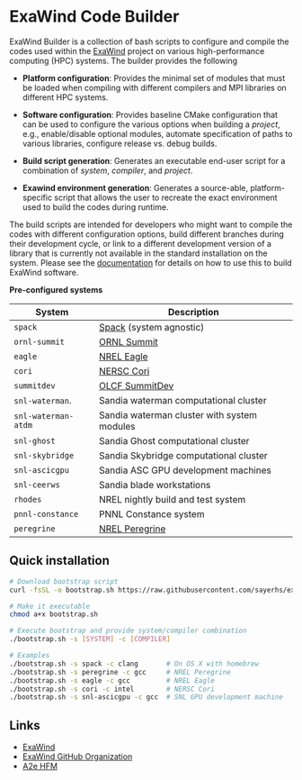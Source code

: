 # ExaWind Code Builder

ExaWind Builder is a collection of bash scripts to configure and compile the
codes used within the [ExaWind](https://github.com/exawind) project on various
high-performance computing (HPC) systems. The builder provides the following

- **Platform configuration**: Provides the minimal set of modules that must be
  loaded when compiling with different compilers and MPI libraries on different
  HPC systems.

- **Software configuration**: Provides baseline CMake configuration that can be
  used to configure the various options when building a *project*, e.g.,
  enable/disable optional modules, automate specification of paths to various
  libraries, configure release vs. debug builds.

- **Build script generation**: Generates an executable end-user script for a
  combination of *system*, *compiler*, and *project*.

- **Exawind environment generation**: Generates a source-able, platform-specific
  script that allows the user to recreate the exact environment used to build
  the codes during runtime.

The build scripts are intended for developers who might want to compile the
codes with different configuration options, build different branches during
their development cycle, or link to a different development version of a library
that is currently not available in the standard installation on the system. Please see the
[documentation](https://exawind-builder.readthedocs.io/en/latest/index.html) for
details on how to use this to build ExaWind software.

**Pre-configured systems**

| System              | Description                                                                        |
|---------------------|------------------------------------------------------------------------------------|
| `spack`             | [Spack](https:://github.com/spack/spack) (system agnostic)                         |
| `ornl-summit`       | [ORNL Summit](https://www.olcf.ornl.gov/summit/)                                   |
| `eagle`             | [NREL Eagle](https://www.nrel.gov/hpc/eagle-system.html)                           |
| `cori`              | [NERSC Cori](http://www.nersc.gov/users/computational-systems/cori/)               |
| `summitdev`         | [OLCF SummitDev](https://www.olcf.ornl.gov/olcf-resources/compute-systems/summit/) |
| `snl-waterman`.     | Sandia waterman computational cluster                                              |
| `snl-waterman-atdm` | Sandia waterman cluster with system modules                                        |
| `snl-ghost`         | Sandia Ghost computational cluster                                                 |
| `snl-skybridge`     | Sandia Skybridge computational cluster                                             |
| `snl-ascicgpu`      | Sandia ASC GPU development machines                                                |
| `snl-ceerws`        | Sandia blade workstations                                                          |
| `rhodes`            | NREL nightly build and test system                                                 |
| `pnnl-constance`    | PNNL Constance system                                                              |
| `peregrine`         | [NREL Peregrine](https://www.nrel.gov/hpc/peregrine-system.html)                   |

## Quick installation 

```bash
# Download bootstrap script
curl -fsSL -o bootstrap.sh https://raw.githubusercontent.com/sayerhs/exawind-builder/master/bootstrap.sh

# Make it executable
chmod a+x bootstrap.sh

# Execute bootstrap and provide system/compiler combination
./bootstrap.sh -s [SYSTEM] -c [COMPILER]

# Examples
./bootstrap.sh -s spack -c clang       # On OS X with homebrew
./bootstrap.sh -s peregrine -c gcc     # NREL Peregrine
./bootstrap.sh -s eagle -c gcc         # NREL Eagle
./bootstrap.sh -s cori -c intel        # NERSC Cori
./bootstrap.sh -s snl-ascicgpu -c gcc  # SNL GPU development machine
```

## Links 

- [ExaWind](https://www.exawind.org)
- [ExaWind GitHub Organization](https://github.com/exawind)
- [A2e HFM](https://a2e.energy.gov/about/hfm)
